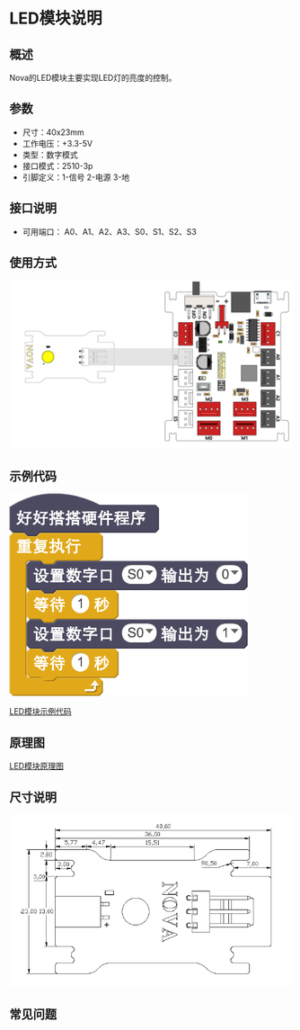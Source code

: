 # LED模块说明

## 概述
Nova的LED模块主要实现LED灯的亮度的控制。

## 参数
- 尺寸：40x23mm
- 工作电压：+3.3-5V
- 类型：数字模式
- 接口模式：2510-3p
- 引脚定义：1-信号 2-电源 3-地

## 接口说明
- 可用端口： A0、A1、A2、A3、S0、S1、S2、S3

## 使用方式
![](./images/05.png)

## 示例代码
![](./images/06.png)

[LED模块示例代码 ](http://www.haohaodada.com/show.php?id=946933)

## 原理图
[LED模块原理图](https://github.com/Haohaodada-official/haohaodada-docs/blob/master/%E5%8E%9F%E7%90%86%E5%9B%BE/LED%E6%A8%A1%E5%9D%97.pdf)

## 尺寸说明
![](./images/72.png)

## 常见问题
